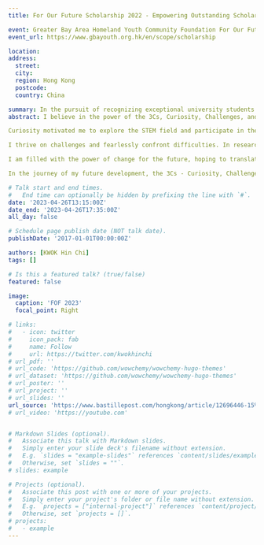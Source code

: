 ```yaml
---
title: For Our Future Scholarship 2022 - Empowering Outstanding Scholars for Community Impact

event: Greater Bay Area Homeland Youth Community Foundation For Our Future Scholarship 2023
event_url: https://www.gbayouth.org.hk/en/scope/scholarship

location: 
address:
  street: 
  city: 
  region: Hong Kong
  postcode: 
  country: China

summary: In the pursuit of recognizing exceptional university students who excel academically, exhibit diverse talents, and demonstrate unwavering dedication to community service, the Greater Bay Area Homeland Youth Community Foundation launched the 3rd edition of the "For Our Future Scholarship." As one of the esteemed scholars awarded the "For Our Future Scholarship 2022", I will have the opportunity to represent fellow scholars and share their inspiring stories of community impact and personal growth. The talk will highlight the transformative power of education, community service, and dedication to making a positive difference in society. By engaging with the audience, the speaker aims to inspire others to embrace their own potential for creating meaningful change and contributing to the betterment of their communities and the Greater Bay Area as a whole.
abstract: I believe in the power of the 3Cs, Curiosity, Challenges, and Changes. These are the key elements that drive my pursuit of growth and achieving my goals. Since the second grade of elementary school, I have been exposed to computers, and my interest in this machine grew rapidly. However, during my high school years, influenced by gender stereotypes and attending an all-girls school, I was discouraged from choosing subjects with a strong focus on logic and mathematics. Additionally, the low participation rate of women in the technology field led me to abandon opportunities in studying physics and information technology, which were closely related to computer science. Nevertheless, when I entered university, I rediscovered my passion for STEM and decided to embrace my love for technology once again.

Curiosity motivated me to explore the STEM field and participate in the RAIDS human-machine collaboration research project, always seeking new knowledge. This curiosity led me into the world of research, and I am grateful to my university for providing me the opportunity to be part of the RAIDS project. While winning awards and honors is gratifying, the pursuit of new knowledge and technologies is what I cherish the most.

I thrive on challenges and fearlessly confront difficulties. In research and innovation projects, I constantly challenge myself and seek innovative approaches to problem-solving. I actively participate in international academic exchange programs and entrepreneurial competitions, fearlessly facing the unknown. This helps me constantly push my boundaries and discover my potential.

I am filled with the power of change for the future, hoping to translate research outcomes into practical products and drive the development of the technology industry. My passion for STEM also motivates me to influence more students, expanding the impact of technology.

In the journey of my future development, the 3Cs - Curiosity, Challenges, and Changes - will guide my path. I firmly believe that by maintaining curiosity, embracing challenges, and dedicating myself to change, I will achieve the future I aspire to. With the power of the 3Cs, I will explore, grow, realize my dreams, and make an impact on society.

# Talk start and end times.
#   End time can optionally be hidden by prefixing the line with `#`.
date: '2023-04-26T13:15:00Z'
date_end: '2023-04-26T17:35:00Z'
all_day: false

# Schedule page publish date (NOT talk date).
publishDate: '2017-01-01T00:00:00Z'

authors: [KWOK Hin Chi]
tags: []

# Is this a featured talk? (true/false)
featured: false

image:
  caption: 'FOF 2023'
  focal_point: Right

# links:
#   - icon: twitter
#     icon_pack: fab
#     name: Follow
#     url: https://twitter.com/kwokhinchi
# url_pdf: ''
# url_code: 'https://github.com/wowchemy/wowchemy-hugo-themes'
# url_dataset: 'https://github.com/wowchemy/wowchemy-hugo-themes'
# url_poster: ''
# url_project: ''
# url_slides: ''
url_source: 'https://www.bastillepost.com/hongkong/article/12696446-15%E5%AD%B8%E7%94%9F%E7%8D%B2%E5%89%B5%E6%98%8E%E5%A4%A9%E7%8D%8E%E5%AD%B8%E9%87%91-%E9%BB%83%E6%B0%B8%E5%85%89%EF%B8%B0%E7%A4%BE%E6%9C%83%E5%B0%8D%E9%9D%92%E5%B9%B4%E4%BA%BA%E5%85%85%E6%BB%BF'
# url_video: 'https://youtube.com'


# Markdown Slides (optional).
#   Associate this talk with Markdown slides.
#   Simply enter your slide deck's filename without extension.
#   E.g. `slides = "example-slides"` references `content/slides/example-slides.md`.
#   Otherwise, set `slides = ""`.
# slides: example

# Projects (optional).
#   Associate this post with one or more of your projects.
#   Simply enter your project's folder or file name without extension.
#   E.g. `projects = ["internal-project"]` references `content/project/deep-learning/index.md`.
#   Otherwise, set `projects = []`.
# projects:
#   - example
---
```

